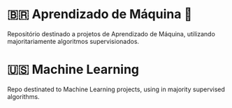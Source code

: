 # <span>&#x1f1e7;&#x1f1f7;</span> Aprendizado de Máquina :school_satchel:

Repositório destinado a projetos de Aprendizado de Máquina, utilizando majoritariamente algoritmos supervisionados.


# :us: Machine Learning

Repo destinated to Machine Learning projects, using in majority supervised algorithms.
